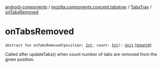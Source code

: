 [android-components](../../index.md) / [mozilla.components.concept.tabstray](../index.md) / [TabsTray](index.md) / [onTabsRemoved](./on-tabs-removed.md)

# onTabsRemoved

`abstract fun onTabsRemoved(position: `[`Int`](https://kotlinlang.org/api/latest/jvm/stdlib/kotlin/-int/index.html)`, count: `[`Int`](https://kotlinlang.org/api/latest/jvm/stdlib/kotlin/-int/index.html)`): `[`Unit`](https://kotlinlang.org/api/latest/jvm/stdlib/kotlin/-unit/index.html) [(source)](https://github.com/mozilla-mobile/android-components/blob/master/components/concept/tabstray/src/main/java/mozilla/components/concept/tabstray/TabsTray.kt#L53)

Called after updateTabs() when count number of tabs are removed from
the given position.

